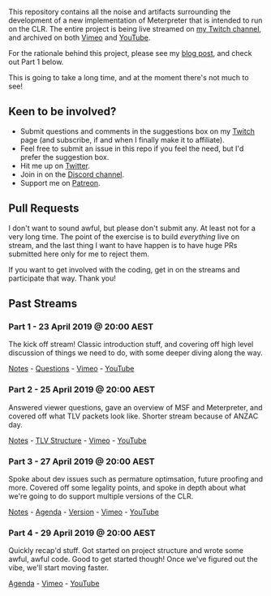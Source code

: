 This repository contains all the noise and artifacts surrounding the development of a new implementation of Meterpreter that is intended to run on the CLR. The entire project is being live streamed on [my Twitch channel](https://twitch.tv/ojreeves), and archived on both [Vimeo](https://vimeo.com/album/5934749) and [YouTube](https://www.youtube.com/playlist?list=PLYovnhafVaw-wGlLtQw1N0dHjxkkvc62o).

For the rationale behind this project, please see my [blog post](https://buffered.io/posts/new-livestream-series/), and check out Part 1 below.

This is going to take a long time, and at the moment there's not much to see!

## Keen to be involved?

* Submit questions and comments in the suggestions box on my [Twitch](https://twitch.tv/ojreeves) page (and subscribe, if and when I finally make it to affiliate).
* Feel free to submit an issue in this repo if you feel the need, but I'd prefer the suggestion box.
* Hit me up on [Twitter](https://twitter.com/TheColonial).
* Join in on the [Discord channel](https://discord.gg/358tQxf).
* Support me on [Patreon](https://patreon.com/ojreeves).

## Pull Requests

I don't want to sound awful, but please don't submit any. At least not for a very long time. The point of the exercise is to build _everything_ live on stream, and the last thing I want to have happen is to have huge PRs submitted here only for me to reject them.

If you want to get involved with the coding, get in on the streams and participate that way. Thank you!

## Past Streams

### Part 1 - 23 April 2019 @ 20:00 AEST

The kick off stream! Classic introduction stuff, and covering off high level discussion of things we need to do, with some deeper diving along the way.

[Notes](../master/streams/2019-04-23-Part-1/notes.md) - [Questions](../master/streams/2019-04-23-Part-1/questions.md) - [Vimeo](https://vimeo.com/331977092) - [YouTube](https://youtu.be/fUG2Zo-LfKQ)

### Part 2 - 25 April 2019 @ 20:00 AEST

Answered viewer questions, gave an overview of MSF and Meterpreter, and covered off what TLV packets look like. Shorter stream because of ANZAC day.

[Notes](../master/streams/2019-04-25-Part-2/notes.md) - [TLV Structure](../master/streams/2019-04-25-Part-2/tlv.md) - [Vimeo](https://vimeo.com/332426022) - [YouTube](https://youtu.be/-nUfhW5d_Nc)

### Part 3 - 27 April 2019 @ 20:00 AEST

Spoke about dev issues such as permature optimsation, future proofing and more. Covered off some legality points, and spoke in depth about what we're going to do support multiple versions of the CLR.

[Notes](../master/streams/2019-04-27-Part-3/notes.md) - [Agenda](../master/streams/2019-04-27-Part-3/agenda.md) - [Version](../master/streams/2019-04-27-Part-3/version.md) - [Vimeo](https://vimeo.com/332827701) - [YouTube](https://youtu.be/fgMdviZkew8)

### Part 4 - 29 April 2019 @ 20:00 AEST

Quickly recap'd stuff. Got started on project structure and wrote some awful, awful code. Good to get started though! Once we've figured out the vibe, we'll start moving faster.

[Agenda](../master/streams/2019-04-29-Part-4/agenda.md) - [Vimeo](https://vimeo.com/333091819) - [YouTube](https://youtu.be/xlmqqVq2Pek)
